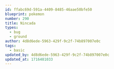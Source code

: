 ```yaml
---
id: ffabc69d-591a-4409-8485-46aae50bfe50
blueprint: pokemon
number: 290
title: Nincada
types:
  - bug
  - ground
author: 4d8d6ede-5963-429f-9c2f-74b897007e0c
tags:
  - basic
updated_by: 4d8d6ede-5963-429f-9c2f-74b897007e0c
updated_at: 1716481033
---
```

